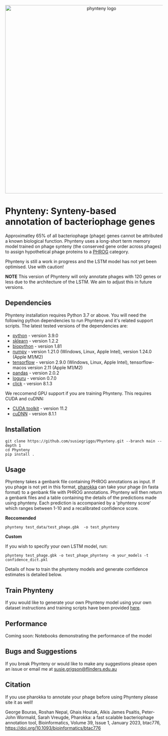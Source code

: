 <p align="center">
  <img src="https://raw.githubusercontent.com/susiegriggo/Phynteny/no_unknowns/phynteny_logo.png" width="600" title="phynteny logo" alt="phynteny logo">
</p>

Phynteny: Synteny-based annotation of bacteriophage genes 
=============== 

Approximatley 65% of all bacteriophage (phage) genes cannot be attributed a known biological function. Phynteny uses a long-short term memory model trained on phage synteny (the conserved gene order across phages) to assign hypothetical phage proteins to a [PHROG](https://phrogs.lmge.uca.fr/) category. 

Phynteny is still a work in progress and the LSTM model has not yet been optimised. Use with caution! 

**NOTE** This version of Phynteny will only annotate phages with 120 genes or less due to the architecture of the LSTM. We aim to adjust this in future versions. 


## Dependencies
Phynteny installation requires Python 3.7 or above. You will need the following python dependencies to run Phynteny and it's related support scripts. The latest tested versions of the dependencies are: 
* [python](https://www.python.org/) - version 3.9.0 
* [sklearn](https://scikit-learn.org/stable/) - version 1.2.2 
* [biopython](https://biopython.org/) - version 1.81
* [numpy](https://numpy.org/) - version 1.21.0 (Windows, Linux, Apple Intel), version 1.24.0 (Apple M1/M2)
* [tensorflow](https://www.tensorflow.org/) - version 2.9.0 (Windows, Linux, Apple Intel), tensorflow-macos version 2.11 (Apple M1/M2)
* [pandas](https://pandas.pydata.org/) - version 2.0.2
* [loguru](https://loguru.readthedocs.io/en/stable/) - version 0.7.0
* [click](https://click.palletsprojects.com/en/8.1.x/) - version 8.1.3 <br> 

We reccomend GPU support if you are training Phynteny. This requires CUDA and cuDNN:
* [CUDA toolkit](https://developer.nvidia.com/cuda-toolkit) - version 11.2 
* [cuDNN](https://developer.nvidia.com/cudnn) - version 8.1.1 

## Installation 

```
git clone https://github.com/susiegriggo/Phynteny.git --branch main --depth 1 
cd Phynteny 
pip install . 
```

## Usage 

Phynteny takes a genbank file containing PHROG annotations as input. If you phage is not yet in this format, [pharokka](https://github.com/gbouras13/pharokka) can take your phage (in fasta format) to a genbank file with PHROG annotations.  Phynteny will then return a genbank files and a table containing the details of the predictions made using phynteny. Each prediction is accompanied by a 'phynteny score' which ranges between 1-10 and a recalibrated confidence score. 

**Reccomended**  
```
phynteny test_data/test_phage.gbk  -o test_phynteny
```

**Custom** 

If you wish to specify your own LSTM model, run: 

```
phynteny test_phage.gbk -o test_phage_phynteny -m your_models -t confidence_dict.pkl 
```
Details of how to train the phynteny models and generate confidence estimates is detailed below. 

## Train Phynteny 

If you would like to generate your own Phynteny model using your own dataset instructions and training scripts have been provided [here](https://github.com/susiegriggo/Phynteny/tree/no_unknowns/train_phynteny).

## Performance 

Coming soon: Notebooks demonstrating the performance of the model 

## Bugs and Suggestions 
If you break Phynteny or would like to make any suggestions please open an issue or email me at susie.grigson@flinders.edu.au 

## Citation 
If you use pharokka to annotate your phage before using Phynteny please site it as well! <br> 

George Bouras, Roshan Nepal, Ghais Houtak, Alkis James Psaltis, Peter-John Wormald, Sarah Vreugde, Pharokka: a fast scalable bacteriophage annotation tool, Bioinformatics, Volume 39, Issue 1, January 2023, btac776, https://doi.org/10.1093/bioinformatics/btac776

